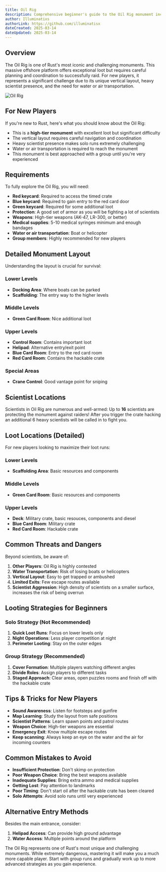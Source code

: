 ```yaml
---
title: Oil Rig
description: Comprehensive beginner's guide to the Oil Rig monument including layout, puzzle solutions, and survival strategies for new Rust players.
author: Illuminatixs
authorLink: https://github.com/illuminatisx
dateCreated: 2025-03-14
dateUpdated: 2025-03-14
---
```


## Overview

The Oil Rig is one of Rust's most iconic and challenging monuments. This massive offshore platform offers exceptional loot but requires careful planning and coordination to successfully raid. For new players, it represents a significant challenge due to its unique vertical layout, heavy scientist presence, and the need for water or air transportation.

![Oil Rig](/wiki/image/monuments/oil-rig.jpg)

## For New Players

If you're new to Rust, here's what you should know about the Oil Rig:

- This is a **high-tier monument** with excellent loot but significant difficulty
- The vertical layout requires careful navigation and coordination
- Heavy scientist presence makes solo runs extremely challenging
- Water or air transportation is required to reach the monument
- This monument is best approached with a group until you're very experienced

## Requirements

To fully explore the Oil Rig, you will need:

- **Red keycard**: Required to access the timed crate
- **Blue keycard**: Required to gain entry to the red card door
- **Green keycard**: Required for some additional loot
- **Protection**: A good set of armor as you will be fighting a lot of scientists
- **Weapons**: High-tier weapons (AK-47, LR-300, or better)
- **Medical supplies**: 5-10 medical syringes minimum and enough bandages
- **Water or air transportation**: Boat or helicopter
- **Group members**: Highly recommended for new players

## Detailed Monument Layout

Understanding the layout is crucial for survival:

### Lower Levels
- **Docking Area**: Where boats can be parked
- **Scaffolding**: The entry way to the higher levels

### Middle Levels
- **Green Card Room**: Nice additional loot

### Upper Levels
- **Control Room**: Contains important loot
- **Helipad**: Alternative entry/exit point
- **Blue Card Room**: Entry to the red card room
- **Red Card Room**: Contains the hackable crate

### Special Areas
- **Crane Control**: Good vantage point for sniping

## Scientist Locations

Scientists in Oil Rig are numerous and well-armed: Up to **16** scientists are protecting the monument against raiders! After you trigger the crate hacking an additional 6 heavy scientists will be called in to fight you.

## Loot Locations (Detailed)

For new players looking to maximize their loot runs:

### Lower Levels
- **Scaffolding Area**: Basic resources and components

### Middle Levels
- **Green Card Room**: Basic resources and components

### Upper Levels
- **Deck**: Military crate, basic resouces, components and diesel
- **Blue Card Room**: Military crate
- **Red Card Room**: Hackable crate

## Common Threats and Dangers

Beyond scientists, be aware of:

1. **Other Players**: Oil Rig is highly contested
2. **Water Transportation**: Risk of losing boats or helicopters
3. **Vertical Layout**: Easy to get trapped or ambushed
4. **Limited Exits**: Few escape routes available
5. **Scientist Aggression**: High density of scientists on a smaller surface, increases the risk of being overrun

## Looting Strategies for Beginners

### Solo Strategy (Not Recommended)
1. **Quick Loot Runs**: Focus on lower levels only
2. **Night Operations**: Less player competition at night
3. **Perimeter Looting**: Stay on the outer edges

### Group Strategy (Recommended)
1. **Cover Formation**: Multiple players watching different angles
2. **Divide Roles**: Assign players to different tasks
3. **Staged Approach**: Clear areas, open puzzles rooms and finish off with the hackable crate

## Tips & Tricks for New Players

- **Sound Awareness**: Listen for footsteps and gunfire
- **Map Learning**: Study the layout from safe positions
- **Scientist Patterns**: Learn spawn points and patrol routes
- **Weapon Choice**: High-tier weapons are essential
- **Emergency Exit**: Know multiple escape routes
- **Keep scanning**: Always keep an eye on the water and the air for incoming counters

## Common Mistakes to Avoid

- **Insufficient Protection**: Don't skimp on protection
- **Poor Weapon Choice**: Bring the best weapons available
- **Inadequate Supplies**: Bring extra ammo and medical supplies
- **Getting Lost**: Pay attention to landmarks
- **Poor Timing**: Don't start oil after the hackable crate has been cleared
- **Solo Attempts**: Avoid solo runs until very experienced

## Alternative Entry Methods

Besides the main entrance, consider:

1. **Helipad Access**: Can provide high ground advantage
2. **Water Access**: Multiple points around the platform

The Oil Rig represents one of Rust's most unique and challenging monuments. While extremely dangerous, mastering it will make you a much more capable player. Start with group runs and gradually work up to more advanced strategies as you gain experience. 
